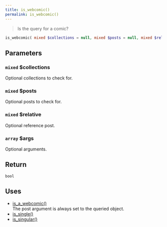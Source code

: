 ```yaml
---
title: is_webcomic()
permalink: is_webcomic()
---
```


> Is the query for a comic?

```php
is_webcomic( mixed $collections = null, mixed $posts = null, mixed $relative = null, array $args = [] ) : bool
```

## Parameters

### `mixed` $collections
Optional collections to check for.

### `mixed` $posts
Optional posts to check for.

### `mixed` $relative
Optional reference post.

### `array` $args
Optional arguments.

## Return

`bool`

## Uses
- [is_a_webcomic()](is_a_webcomic())  
The post argument is always set to the queried object.
- [is_single()](https://developer.wordpress.org/reference/functions/is_single/)
- [is_singular()](https://developer.wordpress.org/reference/functions/is_singular/)
